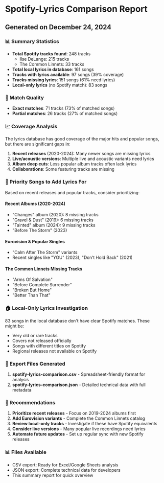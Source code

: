 # Spotify-Lyrics Comparison Report
## Generated on December 24, 2024

### 📊 Summary Statistics
- **Total Spotify tracks found**: 248 tracks
  - Ilse DeLange: 215 tracks
  - The Common Linnets: 33 tracks
- **Total local lyrics in database**: 161 songs
- **Tracks with lyrics available**: 97 songs (39% coverage)
- **Tracks missing lyrics**: 151 songs (61% need lyrics)
- **Local-only lyrics** (no Spotify match): 83 songs

### 🎯 Match Quality
- **Exact matches**: 71 tracks (73% of matched songs)
- **Partial matches**: 26 tracks (27% of matched songs)

### 📈 Coverage Analysis
The lyrics database has good coverage of the major hits and popular songs, but there are significant gaps in:

1. **Recent releases** (2020-2024): Many newer songs are missing lyrics
2. **Live/acoustic versions**: Multiple live and acoustic variants need lyrics
3. **Album deep cuts**: Less popular album tracks often lack lyrics
4. **Collaborations**: Some featuring tracks are missing

### 🎵 Priority Songs to Add Lyrics For
Based on recent releases and popular tracks, consider prioritizing:

#### Recent Albums (2020-2024)
- "Changes" album (2020): 8 missing tracks
- "Gravel & Dust" (2019): 6 missing tracks  
- "Tainted" album (2024): 9 missing tracks
- "Before The Storm" (2023)

#### Eurovision & Popular Singles
- "Calm After The Storm" variants
- Recent singles like "YOU" (2023), "Don't Hold Back" (2021)

#### The Common Linnets Missing Tracks
- "Arms Of Salvation"
- "Before Complete Surrender" 
- "Broken But Home"
- "Better Than That"

### 🏠 Local-Only Lyrics Investigation
83 songs in the local database don't have clear Spotify matches. These might be:
- Very old or rare tracks
- Covers not released officially
- Songs with different titles on Spotify
- Regional releases not available on Spotify

### 📁 Export Files Generated
1. **spotify-lyrics-comparison.csv** - Spreadsheet-friendly format for analysis
2. **spotify-lyrics-comparison.json** - Detailed technical data with full metadata

### 🎯 Recommendations
1. **Prioritize recent releases** - Focus on 2019-2024 albums first
2. **Add Eurovision variants** - Complete the Common Linnets catalog
3. **Review local-only tracks** - Investigate if these have Spotify equivalents
4. **Consider live versions** - Many popular live recordings need lyrics
5. **Automate future updates** - Set up regular sync with new Spotify releases

### 📊 Files Available
- CSV export: Ready for Excel/Google Sheets analysis
- JSON export: Complete technical data for developers
- This summary report for quick overview
